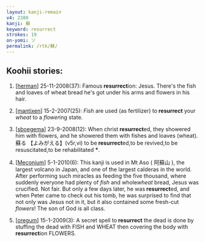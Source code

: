 ```yaml
---
layout: kanji-remain
v4: 2380
kanji: 蘇
keyword: resurrect
strokes: 19
on-yomi: ソ
permalink: /rtk/蘇/
---
```


## Koohii stories: 

1) [<a href="http://kanji.koohii.com/profile/herman">herman</a>] 25-11-2008(37): Famous<strong> resurrect</strong>ion: Jesus. There&#039;s the fish and loaves of wheat bread he&#039;s got under his arms and flowers in his hair.

2) [<a href="http://kanji.koohii.com/profile/mantixen">mantixen</a>] 15-2-2007(25): <em>Fish</em> are used (as fertilizer) to<strong> resurrect</strong> your <em>wheat</em> to a <em>flower</em>ing state.

3) [<a href="http://kanji.koohii.com/profile/sboegema">sboegema</a>] 23-9-2008(12): When christ<strong> resurrect</strong>ed, they showered him with flowers, and he showered them with fishes and loaves (wheat). 蘇る 【よみがえる】(v5r,vi) to be<strong> resurrect</strong>ed,to be revived,to be resuscitated,to be rehabilitated <strong>*</strong>.

4) [<a href="http://kanji.koohii.com/profile/Meconium">Meconium</a>] 5-1-2010(6): This kanji is used in Mt Aso ( 阿蘇山 ), the largest volcano in Japan, and one of the largest calderas in the world. After performing such miracles as feeding the five thousand, where suddenly everyone had plenty of <em>fish</em> and whole<em>wheat</em> bread, Jesus was crucified. Not fair. But only a few days later, he was<strong> resurrect</strong>ed, and when Peter came to check out his tomb, he was surprised to find that not only was Jesus not in it, but it also contained some fresh-cut <em>flowers</em>! The son of God is all class.

5) [<a href="http://kanji.koohii.com/profile/oregum">oregum</a>] 15-1-2009(3): A secret spell to<strong> resurrect</strong> the dead is done by stuffing the dead with FISH and WHEAT then covering the body with<strong> resurrect</strong>ion FLOWERS.

